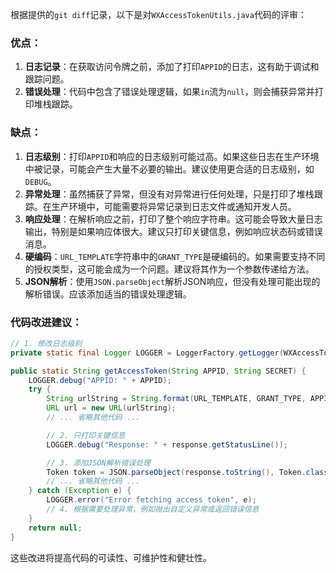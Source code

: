 根据提供的`git diff`记录，以下是对`WXAccessTokenUtils.java`代码的评审：

### 优点：

1. **日志记录**：在获取访问令牌之前，添加了打印`APPID`的日志，这有助于调试和跟踪问题。
2. **错误处理**：代码中包含了错误处理逻辑，如果`in`流为`null`，则会捕获异常并打印堆栈跟踪。

### 缺点：

1. **日志级别**：打印`APPID`和响应的日志级别可能过高。如果这些日志在生产环境中被记录，可能会产生大量不必要的输出。建议使用更合适的日志级别，如`DEBUG`。
2. **异常处理**：虽然捕获了异常，但没有对异常进行任何处理，只是打印了堆栈跟踪。在生产环境中，可能需要将异常记录到日志文件或通知开发人员。
3. **响应处理**：在解析响应之前，打印了整个响应字符串。这可能会导致大量日志输出，特别是如果响应体很大。建议只打印关键信息，例如响应状态码或错误消息。
4. **硬编码**：`URL_TEMPLATE`字符串中的`GRANT_TYPE`是硬编码的。如果需要支持不同的授权类型，这可能会成为一个问题。建议将其作为一个参数传递给方法。
5. **JSON解析**：使用`JSON.parseObject`解析JSON响应，但没有处理可能出现的解析错误。应该添加适当的错误处理逻辑。

### 代码改进建议：

```java
// 1. 修改日志级别
private static final Logger LOGGER = LoggerFactory.getLogger(WXAccessTokenUtils.class);

public static String getAccessToken(String APPID, String SECRET) {
    LOGGER.debug("APPID: " + APPID);
    try {
        String urlString = String.format(URL_TEMPLATE, GRANT_TYPE, APPID, SECRET);
        URL url = new URL(urlString);
        // ... 省略其他代码 ...

        // 2. 只打印关键信息
        LOGGER.debug("Response: " + response.getStatusLine());

        // 3. 添加JSON解析错误处理
        Token token = JSON.parseObject(response.toString(), Token.class);
        // ... 省略其他代码 ...
    } catch (Exception e) {
        LOGGER.error("Error fetching access token", e);
        // 4. 根据需要处理异常，例如抛出自定义异常或返回错误信息
    }
    return null;
}
```

这些改进将提高代码的可读性、可维护性和健壮性。